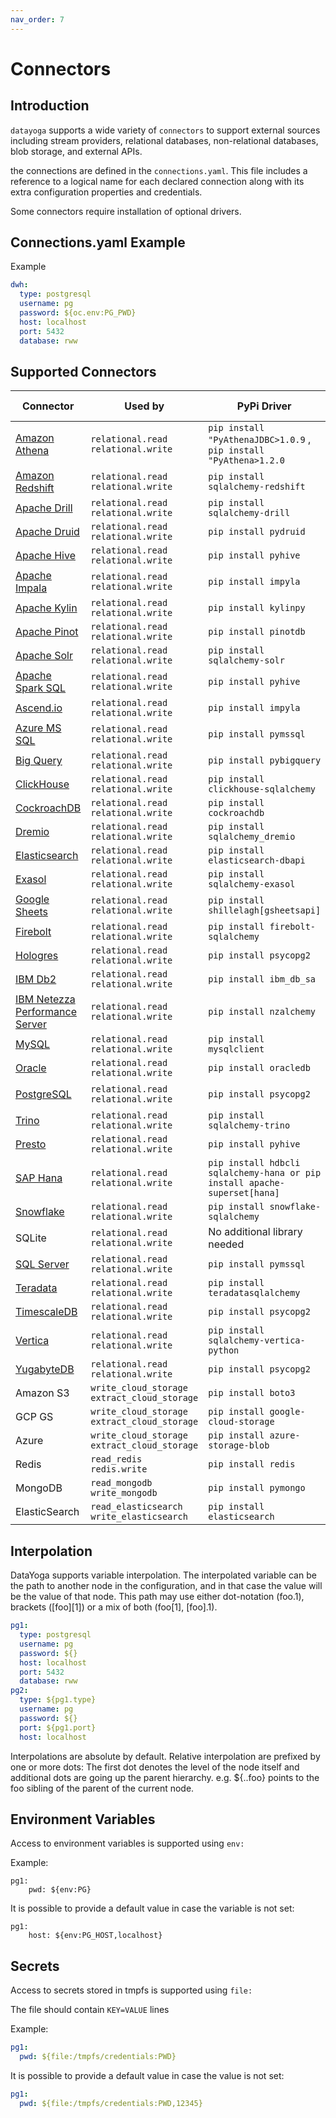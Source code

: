 ```yaml
---
nav_order: 7
---
```


# Connectors

## Introduction

`datayoga` supports a wide variety of `connectors` to support external sources including stream providers, relational databases, non-relational databases, blob storage, and external APIs.

the connections are defined in the `connections.yaml`. This file includes a reference to a logical name for each declared connection along with its extra configuration properties and credentials.

Some connectors require installation of optional drivers.

## Connections.yaml Example

Example

```yaml
dwh:
  type: postgresql
  username: pg
  password: ${oc.env:PG_PWD}
  host: localhost
  port: 5432
  database: rww
```

## Supported Connectors

| Connector                                                 | Used by                                       | PyPi Driver                                                               | Connector Properties                                                                                        | Connection Arguments(connect_args) | Query Arguments(query_args)                   |
| --------------------------------------------------------- | --------------------------------------------- | ------------------------------------------------------------------------- | ----------------------------------------------------------------------------------------------------------- | ---------------------------------- | --------------------------------------------- |
| [Amazon Athena](/docs/databases/athena)                   | `relational.read` `relational.write`          | `pip install "PyAthenaJDBC>1.0.9` , `pip install "PyAthena>1.2.0`         | `aws_access_key_id` `aws_secret_access_key` `region_name`                                                   |                                    |                                               |
| [Amazon Redshift](/docs/databases/redshift)               | `relational.read` `relational.write`          | `pip install sqlalchemy-redshift`                                         | `username` `password` `aws_end_point` `database`                                                            |                                    |                                               |
| [Apache Drill](/docs/databases/drill)                     | `relational.read` `relational.write`          | `pip install sqlalchemy-drill`                                            |                                                                                                             |                                    |                                               |
| [Apache Druid](/docs/databases/druid)                     | `relational.read` `relational.write`          | `pip install pydruid`                                                     | `username` `password` `host` `port`                                                                         |                                    |                                               |
| [Apache Hive](/docs/databases/hive)                       | `relational.read` `relational.write`          | `pip install pyhive`                                                      | `host` `port` `database`                                                                                    |                                    |                                               |
| [Apache Impala](/docs/databases/impala)                   | `relational.read` `relational.write`          | `pip install impyla`                                                      | `host` `port` `database`                                                                                    |                                    |                                               |
| [Apache Kylin](/docs/databases/kylin)                     | `relational.read` `relational.write`          | `pip install kylinpy`                                                     | `host` `port` `database` `password` `project`                                                               |                                    |                                               |
| [Apache Pinot](/docs/databases/pinot)                     | `relational.read` `relational.write`          | `pip install pinotdb`                                                     | `broker` `server`                                                                                           |                                    |                                               |
| [Apache Solr](/docs/databases/solr)                       | `relational.read` `relational.write`          | `pip install sqlalchemy-solr`                                             | `username` `password` `host` `port` `server_path` `collection`                                              |                                    |                                               |
| [Apache Spark SQL](/docs/databases/spark-sql)             | `relational.read` `relational.write`          | `pip install pyhive`                                                      | `host` `port` `database`                                                                                    |                                    |                                               |
| [Ascend.io](/docs/databases/ascend)                       | `relational.read` `relational.write`          | `pip install impyla`                                                      | `host` `port` `database`                                                                                    |                                    |                                               |
| [Azure MS SQL](/docs/databases/sql-server)                | `relational.read` `relational.write`          | `pip install pymssql`                                                     | `mssql+pymssql://UserName@presetSQL:TestPassword@presetSQL.database.windows.net:1433/TestSchema`            |                                    |                                               |
| [Big Query](/docs/databases/bigquery)                     | `relational.read` `relational.write`          | `pip install pybigquery`                                                  | `bigquery://{project_id}`                                                                                   |                                    |                                               |
| [ClickHouse](/docs/databases/clickhouse)                  | `relational.read` `relational.write`          | `pip install clickhouse-sqlalchemy`                                       | `clickhouse+native://{username}:{password}@{hostname}:{port}/{database}`                                    |                                    |                                               |
| [CockroachDB](/docs/databases/cockroachdb)                | `relational.read` `relational.write`          | `pip install cockroachdb`                                                 | `cockroachdb://root@{hostname}:{port}/{database}?sslmode=disable`                                           |                                    |                                               |
| [Dremio](/docs/databases/dremio)                          | `relational.read` `relational.write`          | `pip install sqlalchemy_dremio`                                           | `dremio://user:pwd@host:31010/`                                                                             |                                    |                                               |
| [Elasticsearch](/docs/databases/elasticsearch)            | `relational.read` `relational.write`          | `pip install elasticsearch-dbapi`                                         | `elasticsearch+http://{user}:{password}@{host}:9200/`                                                       |                                    |                                               |
| [Exasol](/docs/databases/exasol)                          | `relational.read` `relational.write`          | `pip install sqlalchemy-exasol`                                           | `exa+pyodbc://{username}:{password}@{hostname}:{port}/my_schema?CONNECTIONLCALL=en_US.UTF-8&driver=EXAODBC` |                                    |                                               |
| [Google Sheets](/docs/databases/google-sheets)            | `relational.read` `relational.write`          | `pip install shillelagh[gsheetsapi]`                                      | `gsheets://`                                                                                                |                                    |                                               |
| [Firebolt](/docs/databases/firebolt)                      | `relational.read` `relational.write`          | `pip install firebolt-sqlalchemy`                                         | `firebolt://{username}:{password}@{database} or firebolt://{username}:{password}@{database}/{engine_name}`  |                                    |                                               |
| [Hologres](/docs/databases/hologres)                      | `relational.read` `relational.write`          | `pip install psycopg2`                                                    | `postgresql+psycopg2://<UserName>:<DBPassword>@<Database Host>/<Database Name>`                             |                                    |                                               |
| [IBM Db2](/docs/databases/ibm-db2)                        | `relational.read` `relational.write`          | `pip install ibm_db_sa`                                                   | `db2+ibm_db://`                                                                                             |                                    |                                               |
| [IBM Netezza Performance Server](/docs/databases/netezza) | `relational.read` `relational.write`          | `pip install nzalchemy`                                                   | `netezza+nzpy://<UserName>:<DBPassword>@<Database Host>/<Database Name>`                                    |                                    |                                               |
| [MySQL](/docs/databases/mysql)                            | `relational.read` `relational.write`          | `pip install mysqlclient`                                                 | `mysql://<UserName>:<DBPassword>@<Database Host>/<Database Name>`                                           | `ssl_ca`, `ssl_cert`, `ssl_key`    |                                               |
| [Oracle](/docs/databases/oracle)                          | `relational.read` `relational.write`          | `pip install oracledb`                                                    | `oracle+oracledb://`                                                                                        |                                    |                                               |
| [PostgreSQL](/docs/databases/postgres)                    | `relational.read` `relational.write`          | `pip install psycopg2`                                                    | `postgresql://<UserName>:<DBPassword>@<Database Host>/<Database Name>`                                      |                                    | `sslmode`, `sslrootcert`, `sslkey`, `sslcert` |
| [Trino](/docs/databases/trino)                            | `relational.read` `relational.write`          | `pip install sqlalchemy-trino`                                            | `trino://{username}:{password}@{hostname}:{port}/{catalog}`                                                 |                                    |                                               |
| [Presto](/docs/databases/presto)                          | `relational.read` `relational.write`          | `pip install pyhive`                                                      | `presto://`                                                                                                 |                                    |                                               |
| [SAP Hana](/docs/databases/hana)                          | `relational.read` `relational.write`          | `pip install hdbcli sqlalchemy-hana or pip install apache-superset[hana]` | `hana://{username}:{password}@{host}:{port}`                                                                |                                    |                                               |
| [Snowflake](/docs/databases/snowflake)                    | `relational.read` `relational.write`          | `pip install snowflake-sqlalchemy`                                        | `snowflake://{user}:{password}@{account}.{region}/{database}?role={role}&warehouse={warehouse}`             |                                    |                                               |
| SQLite                                                    | `relational.read` `relational.write`          | No additional library needed                                              | `sqlite://`                                                                                                 |                                    |                                               |
| [SQL Server](/docs/databases/sql-server)                  | `relational.read` `relational.write`          | `pip install pymssql`                                                     | `mssql://`                                                                                                  |                                    |                                               |
| [Teradata](/docs/databases/teradata)                      | `relational.read` `relational.write`          | `pip install teradatasqlalchemy `                                         | `teradata://{user}:{password}@{host}`                                                                       |                                    |                                               |
| [TimescaleDB](/docs/databases/timescaledb)                | `relational.read` `relational.write`          | `pip install psycopg2`                                                    | `username` `password` `host` `port` `database`                                                              |                                    |                                               |
| [Vertica](/docs/databases/vertica)                        | `relational.read` `relational.write`          | `pip install sqlalchemy-vertica-python`                                   | `vertica+vertica_python://<UserName>:<DBPassword>@<Database Host>/<Database Name>`                          |                                    |                                               |
| [YugabyteDB](/docs/databases/yugabytedb)                  | `relational.read` `relational.write`          | `pip install psycopg2`                                                    | `postgresql://<UserName>:<DBPassword>@<Database Host>/<Database Name>`                                      |                                    |                                               |
| Amazon S3                                                 | `write_cloud_storage` `extract_cloud_storage` | `pip install boto3`                                                       |                                                                                                             |                                    |                                               |
| GCP GS                                                    | `write_cloud_storage` `extract_cloud_storage` | `pip install google-cloud-storage`                                        |                                                                                                             |                                    |                                               |
| Azure                                                     | `write_cloud_storage` `extract_cloud_storage` | `pip install azure-storage-blob`                                          |                                                                                                             |                                    |                                               |
| Redis                                                     | `read_redis` `redis.write`                    | `pip install redis`                                                       |                                                                                                             |                                    |                                               |
| MongoDB                                                   | `read_mongodb` `write_mongodb`                | `pip install pymongo`                                                     |                                                                                                             |                                    |                                               |
| ElasticSearch                                             | `read_elasticsearch` `write_elasticsearch`    | `pip install elasticsearch`                                               | `nodes` `basic_auth` `ca_certs` `api_key` `bearer_auth`                                                     |                                    |                                               |

## Interpolation

DataYoga supports variable interpolation. The interpolated variable can be the path to another node in the configuration, and in that case the value will be the value of that node. This path may use either dot-notation (foo.1), brackets ([foo][1]) or a mix of both (foo[1], [foo].1).

```yaml
pg1:
  type: postgresql
  username: pg
  password: ${}
  host: localhost
  port: 5432
  database: rww
pg2:
  type: ${pg1.type}
  username: pg
  password: ${}
  port: ${pg1.port}
  host: localhost
```

Interpolations are absolute by default. Relative interpolation are prefixed by one or more dots: The first dot denotes the level of the node itself and additional dots are going up the parent hierarchy. e.g. ${..foo} points to the foo sibling of the parent of the current node.

## Environment Variables

Access to environment variables is supported using `env:`

Example:

```
pg1:
    pwd: ${env:PG}
```

It is possible to provide a default value in case the variable is not set:

```
pg1:
    host: ${env:PG_HOST,localhost}
```

## Secrets

Access to secrets stored in tmpfs is supported using `file:`

The file should contain `KEY=VALUE` lines

Example:

```yaml
pg1:
  pwd: ${file:/tmpfs/credentials:PWD}
```

It is possible to provide a default value in case the value is not set:

```yaml
pg1:
  pwd: ${file:/tmpfs/credentials:PWD,12345}
```
